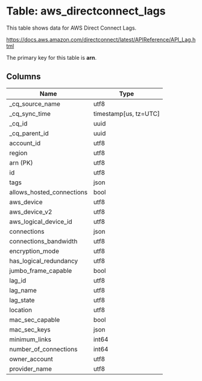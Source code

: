 # Table: aws_directconnect_lags

This table shows data for AWS Direct Connect Lags.

https://docs.aws.amazon.com/directconnect/latest/APIReference/API_Lag.html

The primary key for this table is **arn**.

## Columns

| Name          | Type          |
| ------------- | ------------- |
|_cq_source_name|utf8|
|_cq_sync_time|timestamp[us, tz=UTC]|
|_cq_id|uuid|
|_cq_parent_id|uuid|
|account_id|utf8|
|region|utf8|
|arn (PK)|utf8|
|id|utf8|
|tags|json|
|allows_hosted_connections|bool|
|aws_device|utf8|
|aws_device_v2|utf8|
|aws_logical_device_id|utf8|
|connections|json|
|connections_bandwidth|utf8|
|encryption_mode|utf8|
|has_logical_redundancy|utf8|
|jumbo_frame_capable|bool|
|lag_id|utf8|
|lag_name|utf8|
|lag_state|utf8|
|location|utf8|
|mac_sec_capable|bool|
|mac_sec_keys|json|
|minimum_links|int64|
|number_of_connections|int64|
|owner_account|utf8|
|provider_name|utf8|
